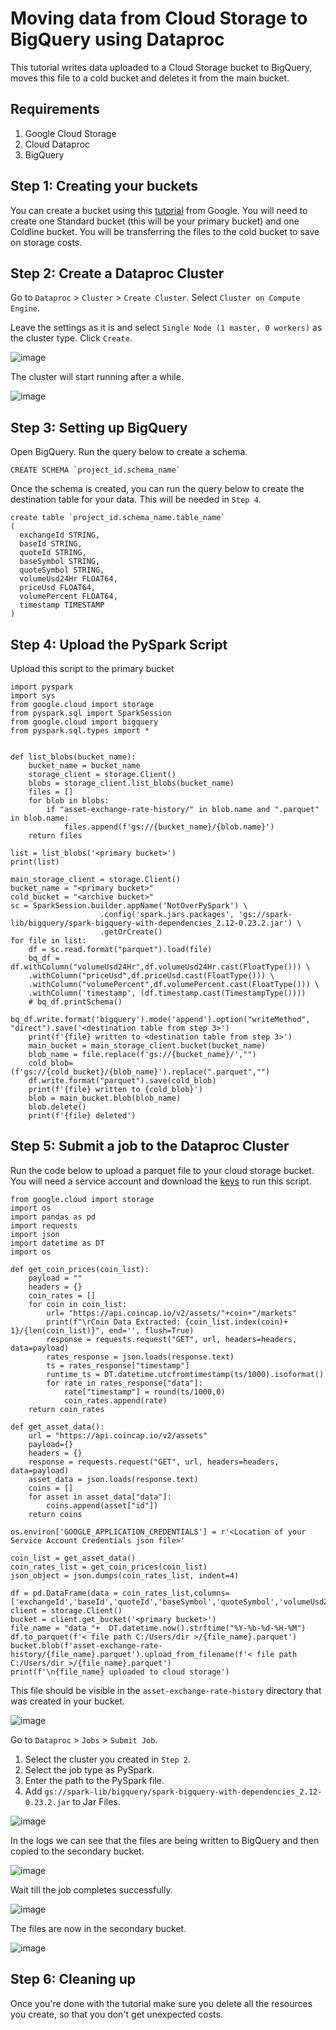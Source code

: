 # Moving data from Cloud Storage to BigQuery using Dataproc

This tutorial writes data uploaded to a Cloud Storage bucket to BigQuery, moves this file to a cold bucket and deletes it from the main bucket.

## Requirements

1. Google Cloud Storage
2. Cloud Dataproc
3. BigQuery

## Step 1: Creating your buckets

You can create a bucket using this [tutorial](https://cloud.google.com/storage/docs/creating-buckets) from Google. You will need to create one Standard bucket (this will be your primary bucket) and one Coldline bucket. You will be transferring the files to the cold bucket to save on storage costs.

## Step 2: Create a Dataproc Cluster

Go to `Dataproc` > `Cluster` > `Create Cluster`. Select `Cluster on Compute Engine`.

Leave the settings as it is and select `Single Node (1 master, 0 workers)` as the cluster type. Click `Create`.

![image](https://user-images.githubusercontent.com/50084105/234123169-07b991c0-fd13-4d8a-b929-6cfe31e2aee3.png)

The cluster will start running after a while.

![image](https://user-images.githubusercontent.com/50084105/234123611-aacc02ff-68a7-49d5-81db-2d4e6b6b82b3.png)

## Step 3: Setting up BigQuery

Open BigQuery. Run the query below to create a schema.

```
CREATE SCHEMA `project_id.schema_name`
```

Once the schema is created, you can run the query below to create the destination table for your data. This will be needed in `Step 4`.

```
create table `project_id.schema_name.table_name`
(
  exchangeId STRING,
  baseId STRING,
  quoteId STRING,
  baseSymbol STRING,
  quoteSymbol STRING,
  volumeUsd24Hr FLOAT64,
  priceUsd FLOAT64,
  volumePercent FLOAT64,
  timestamp TIMESTAMP
)

```

## Step 4: Upload the PySpark Script

Upload this script to the primary bucket

```
import pyspark
import sys
from google.cloud import storage
from pyspark.sql import SparkSession
from google.cloud import bigquery
from pyspark.sql.types import *


def list_blobs(bucket_name):
    bucket_name = bucket_name
    storage_client = storage.Client()
    blobs = storage_client.list_blobs(bucket_name)
    files = []
    for blob in blobs:
        if "asset-exchange-rate-history/" in blob.name and ".parquet" in blob.name:
            files.append(f'gs://{bucket_name}/{blob.name}')
    return files

list = list_blobs('<primary bucket>')
print(list)

main_storage_client = storage.Client()
bucket_name = "<primary bucket>"
cold_bucket = "<archive bucket>"
sc = SparkSession.builder.appName('NotOverPySpark') \
                    .config('spark.jars.packages', 'gs://spark-lib/bigquery/spark-bigquery-with-dependencies_2.12-0.23.2.jar') \
                    .getOrCreate()
for file in list:
    df = sc.read.format("parquet").load(file)
    bq_df = df.withColumn("volumeUsd24Hr",df.volumeUsd24Hr.cast(FloatType())) \
    .withColumn("priceUsd",df.priceUsd.cast(FloatType())) \
    .withColumn("volumePercent",df.volumePercent.cast(FloatType())) \
    .withColumn('timestamp', (df.timestamp.cast(TimestampType())))
    # bq_df.printSchema()
    bq_df.write.format('bigquery').mode('append').option("writeMethod", "direct").save('<destination table from step 3>')
    print(f'{file} written to <destination table from step 3>')
    main_bucket = main_storage_client.bucket(bucket_name)
    blob_name = file.replace(f'gs://{bucket_name}/',"")
    cold_blob=(f'gs://{cold_bucket}/{blob_name}').replace(".parquet","")
    df.write.format("parquet").save(cold_blob)
    print(f'{file} written to {cold_blob}')
    blob = main_bucket.blob(blob_name)
    blob.delete()
    print(f'{file} deleted')
```

## Step 5: Submit a job to the Dataproc Cluster

Run the code below to upload a parquet file to your cloud storage bucket. You will need a service account and download the [keys](https://github.com/waqeem1203/gcp-data-engineering/blob/main/Create%20a%20Service%20Account.md) to run this script.

```
from google.cloud import storage
import os
import pandas as pd
import requests
import json
import datetime as DT
import os

def get_coin_prices(coin_list):
    payload = ""
    headers = {}
    coin_rates = []
    for coin in coin_list:
        url= "https://api.coincap.io/v2/assets/"+coin+"/markets"
        print(f"\rCoin Data Extracted: {coin_list.index(coin)+ 1}/{len(coin_list)}", end='', flush=True)
        response = requests.request("GET", url, headers=headers, data=payload)
        rates_response = json.loads(response.text)
        ts = rates_response["timestamp"]
        runtime_ts = DT.datetime.utcfromtimestamp(ts/1000).isoformat()
        for rate in rates_response["data"]:
            rate["timestamp"] = round(ts/1000,0)
            coin_rates.append(rate)  
    return coin_rates   

def get_asset_data():
    url = "https://api.coincap.io/v2/assets"
    payload={}
    headers = {}
    response = requests.request("GET", url, headers=headers, data=payload)
    asset_data = json.loads(response.text)
    coins = []
    for asset in asset_data["data"]:
        coins.append(asset["id"])
    return coins

os.environ['GOOGLE_APPLICATION_CREDENTIALS'] = r'<Location of your Service Account Credentials json file>'

coin_list = get_asset_data()
coin_rates_list = get_coin_prices(coin_list)
json_object = json.dumps(coin_rates_list, indent=4)

df = pd.DataFrame(data = coin_rates_list,columns=['exchangeId','baseId','quoteId','baseSymbol','quoteSymbol','volumeUsd24Hr','priceUsd','volumePercent','timestamp'])
client = storage.Client()
bucket = client.get_bucket('<primary bucket>')
file_name = "data_"+  DT.datetime.now().strftime("%Y-%b-%d-%H-%M")  
df.to_parquet(f'< file path C:/Users/dir >/{file_name}.parquet')
bucket.blob(f'asset-exchange-rate-history/{file_name}.parquet').upload_from_filename(f'< file path C:/Users/dir >/{file_name}.parquet')
print(f'\n{file_name} uploaded to cloud storage')
```

This file should be visible in the `asset-exchange-rate-history` directory that was created in your bucket.

![image](https://user-images.githubusercontent.com/50084105/234126688-2fb98515-0210-4338-b02f-5fd2b0e4bdaa.png)


Go to `Dataproc` > `Jobs` > `Submit Job`.

1. Select the cluster you created in `Step 2`.
2. Select the job type as PySpark.
3. Enter the path to the PySpark file.
4. Add `gs://spark-lib/bigquery/spark-bigquery-with-dependencies_2.12-0.23.2.jar` to Jar Files.

![image](https://user-images.githubusercontent.com/50084105/234124111-7496ef1d-a4da-4d3e-a553-6e91befec534.png)

In the logs we can see that the files are being written to BigQuery and then copied to the secondary bucket.

![image](https://user-images.githubusercontent.com/50084105/234128300-a900b880-40d3-4394-9c43-0b3bbc3b834a.png)

Wait till the job completes successfully.

![image](https://user-images.githubusercontent.com/50084105/234127163-7234d599-502f-40e0-99fe-63676fcf70da.png)

The files are now in the secondary bucket.

![image](https://user-images.githubusercontent.com/50084105/234127470-1fee3d8a-29e4-459d-b16b-c6c1d9d1e77a.png)

## Step 6: Cleaning up

Once you're done with the tutorial make sure you delete all the resources you create, so that you don't get unexpected costs.





